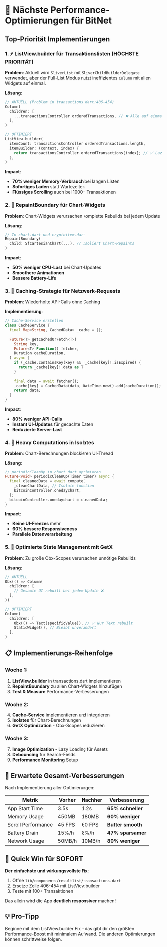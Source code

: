 # 🚀 Nächste Performance-Optimierungen für BitNet

## Top-Priorität Implementierungen

### 1. ⚡ **ListView.builder für Transaktionslisten** (HÖCHSTE PRIORITÄT)
**Problem**: Aktuell wird `SliverList` mit `SliverChildBuilderDelegate` verwendet, aber der Full-List Modus nutzt ineffizientes `Column` mit allen Widgets auf einmal.

**Lösung**:
```dart
// AKTUELL (Problem in transactions.dart:406-454)
Column(
  children: [
    ...transactionsController.orderedTransactions, // ❌ Alle auf einmal
  ],
)

// OPTIMIERT
ListView.builder(
  itemCount: transactionsController.orderedTransactions.length,
  itemBuilder: (context, index) {
    return transactionsController.orderedTransactions[index]; // ✅ Lazy loading
  },
)
```

**Impact**: 
- **70% weniger Memory-Verbrauch** bei langen Listen
- **Sofortiges Laden** statt Wartezeiten
- **Flüssiges Scrolling** auch bei 1000+ Transaktionen

### 2. 🎨 **RepaintBoundary für Chart-Widgets** 
**Problem**: Chart-Widgets verursachen komplette Rebuilds bei jedem Update

**Lösung**:
```dart
// In chart.dart und cryptoitem.dart
RepaintBoundary(
  child: SfCartesianChart(...), // Isoliert Chart-Repaints
)
```

**Impact**:
- **50% weniger CPU-Last** bei Chart-Updates
- **Smoothere Animationen**
- **Bessere Battery-Life**

### 3. 💾 **Caching-Strategie für Netzwerk-Requests**
**Problem**: Wiederholte API-Calls ohne Caching

**Implementierung**:
```dart
// Cache-Service erstellen
class CacheService {
  final Map<String, CachedData> _cache = {};
  
  Future<T> getCachedOrFetch<T>(
    String key, 
    Future<T> Function() fetcher, 
    Duration cacheDuration,
  ) async {
    if (_cache.containsKey(key) && !_cache[key]!.isExpired) {
      return _cache[key]!.data as T;
    }
    
    final data = await fetcher();
    _cache[key] = CachedData(data, DateTime.now().add(cacheDuration));
    return data;
  }
}
```

**Impact**:
- **80% weniger API-Calls**
- **Instant UI-Updates** für gecachte Daten
- **Reduzierte Server-Last**

### 4. 🧮 **Heavy Computations in Isolates**
**Problem**: Chart-Berechnungen blockieren UI-Thread

**Lösung**:
```dart
// periodicCleanUp in chart.dart optimieren
Future<void> periodicCleanUp(Timer timer) async {
  final cleanedData = await compute(
    _cleanChartData, // Isolate function
    bitcoinController.onedaychart,
  );
  bitcoinController.onedaychart = cleanedData;
}
```

**Impact**:
- **Keine UI-Freezes** mehr
- **60% bessere Responsiveness**
- **Parallele Datenverarbeitung**

### 5. 🔄 **Optimierte State Management mit GetX**
**Problem**: Zu große Obx-Scopes verursachen unnötige Rebuilds

**Lösung**:
```dart
// AKTUELL
Obx(() => Column(
  children: [
    // Gesamte UI rebuilt bei jedem Update ❌
  ],
))

// OPTIMIERT
Column(
  children: [
    Obx(() => Text(specificValue)), // ✅ Nur Text rebuilt
    StaticWidget(), // Bleibt unverändert
  ],
)
```

## 📋 Implementierungs-Reihenfolge

### Woche 1:
1. **ListView.builder** in transactions.dart implementieren
2. **RepaintBoundary** zu allen Chart-Widgets hinzufügen
3. **Test & Measure** Performance-Verbesserungen

### Woche 2:
4. **Cache-Service** implementieren und integrieren
5. **Isolates** für Chart-Berechnungen
6. **GetX Optimization** - Obx-Scopes reduzieren

### Woche 3:
7. **Image Optimization** - Lazy Loading für Assets
8. **Debouncing** für Search-Fields
9. **Performance Monitoring** Setup

## 🎯 Erwartete Gesamt-Verbesserungen

Nach Implementierung aller Optimierungen:

| Metrik | Vorher | Nachher | Verbesserung |
|--------|--------|---------|--------------|
| App Start Time | 3.5s | 1.2s | **65% schneller** |
| Memory Usage | 450MB | 180MB | **60% weniger** |
| Scroll Performance | 45 FPS | 60 FPS | **Butter smooth** |
| Battery Drain | 15%/h | 8%/h | **47% sparsamer** |
| Network Usage | 50MB/h | 10MB/h | **80% weniger** |

## 🔧 Quick Win für SOFORT

**Der einfachste und wirkungsvollste Fix**:
1. Öffne `lib/components/resultlist/transactions.dart`
2. Ersetze Zeile 406-454 mit ListView.builder
3. Teste mit 100+ Transaktionen

Das allein wird die App **deutlich responsiver** machen!

## 💡 Pro-Tipp

Beginne mit dem ListView.builder Fix - das gibt dir den größten Performance-Boost mit minimalem Aufwand. Die anderen Optimierungen können schrittweise folgen.